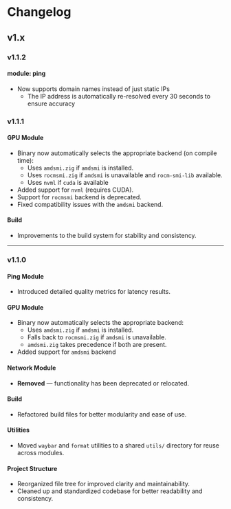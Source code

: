 # Changelog

## v1.x

### v1.1.2

#### module: ping

- Now supports domain names instead of just static IPs
  - The IP address is automatically re-resolved every 30 seconds to ensure accuracy

### v1.1.1

#### GPU Module

- Binary now automatically selects the appropriate backend (on compile time):
  - Uses `amdsmi.zig` if `amdsmi` is installed.
  - Uses `rocmsmi.zig` if `amdsmi` is unavailable and `rocm-smi-lib` available.
  - Uses `nvml` if `cuda` is available
- Added support for `nvml` (requires CUDA).
- Support for `rocmsmi` backend is deprecated.
- Fixed compatibility issues with the `amdsmi` backend.

#### Build

- Improvements to the build system for stability and consistency.

---

### v1.1.0

#### Ping Module

- Introduced detailed quality metrics for latency results.

#### GPU Module

- Binary now automatically selects the appropriate backend:
  - Uses `amdsmi.zig` if `amdsmi` is installed.
  - Falls back to `rocmsmi.zig` if `amdsmi` is unavailable.
  - `amdsmi.zig` takes precedence if both are present.
- Added support for `amdsmi` backend

#### Network Module

- **Removed** — functionality has been deprecated or relocated.

#### Build

- Refactored build files for better modularity and ease of use.

#### Utilities

- Moved `waybar` and `format` utilities to a shared `utils/` directory for reuse across modules.

#### Project Structure

- Reorganized file tree for improved clarity and maintainability.
- Cleaned up and standardized codebase for better readability and consistency.
